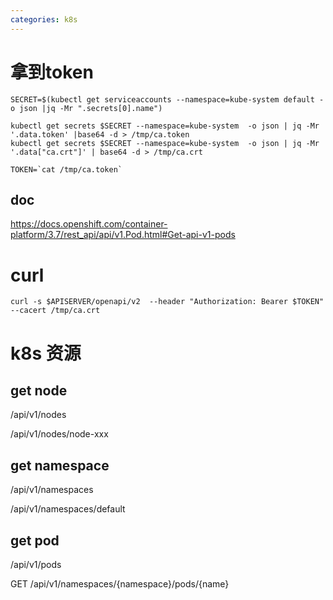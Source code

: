 ```yaml
---
categories: k8s
---
```


# 拿到token
```
SECRET=$(kubectl get serviceaccounts --namespace=kube-system default -o json |jq -Mr ".secrets[0].name")

kubectl get secrets $SECRET --namespace=kube-system  -o json | jq -Mr '.data.token' |base64 -d > /tmp/ca.token
kubectl get secrets $SECRET --namespace=kube-system  -o json | jq -Mr '.data["ca.crt"]' | base64 -d > /tmp/ca.crt

TOKEN=`cat /tmp/ca.token`
```

## doc

https://docs.openshift.com/container-platform/3.7/rest_api/api/v1.Pod.html#Get-api-v1-pods

# curl

```
curl -s $APISERVER/openapi/v2  --header "Authorization: Bearer $TOKEN" --cacert /tmp/ca.crt
```

# k8s 资源

## get node
/api/v1/nodes

/api/v1/nodes/node-xxx

## get namespace
/api/v1/namespaces

/api/v1/namespaces/default

## get pod

/api/v1/pods

GET /api/v1/namespaces/{namespace}/pods/{name}

